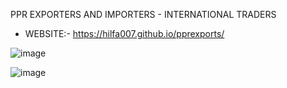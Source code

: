 PPR EXPORTERS AND IMPORTERS - INTERNATIONAL TRADERS
 - WEBSITE:-
   https://hilfa007.github.io/pprexports/

![image](https://user-images.githubusercontent.com/88790993/228034434-d4e50bcd-ab15-4915-9f3a-dfe8ccd05c57.png)

![image](https://user-images.githubusercontent.com/88790993/228034867-f3f2064c-37d5-47c7-b59e-415c29b79acf.png)


